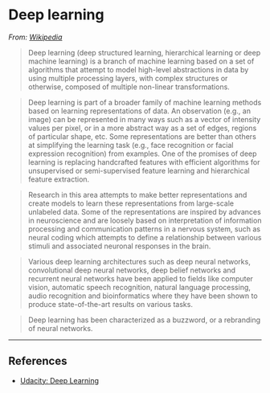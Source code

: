 # Deep learning

*From: [Wikipedia](https://en.wikipedia.org/wiki/Deep_learning)*

> Deep learning (deep structured learning, hierarchical learning or deep machine learning) is a branch of machine learning based on a set of algorithms that attempt to model high-level abstractions in data by using multiple processing layers, with complex structures or otherwise, composed of multiple non-linear transformations.

> Deep learning is part of a broader family of machine learning methods based on learning representations of data. An observation (e.g., an image) can be represented in many ways such as a vector of intensity values per pixel, or in a more abstract way as a set of edges, regions of particular shape, etc. Some representations are better than others at simplifying the learning task (e.g., face recognition or facial expression recognition) from examples. One of the promises of deep learning is replacing handcrafted features with efficient algorithms for unsupervised or semi-supervised feature learning and hierarchical feature extraction.

> Research in this area attempts to make better representations and create models to learn these representations from large-scale unlabeled data. Some of the representations are inspired by advances in neuroscience and are loosely based on interpretation of information processing and communication patterns in a nervous system, such as neural coding which attempts to define a relationship between various stimuli and associated neuronal responses in the brain.

> Various deep learning architectures such as deep neural networks, convolutional deep neural networks, deep belief networks and recurrent neural networks have been applied to fields like computer vision, automatic speech recognition, natural language processing, audio recognition and bioinformatics where they have been shown to produce state-of-the-art results on various tasks.

> Deep learning has been characterized as a buzzword, or a rebranding of neural networks.

---

## References

-   [Udacity: Deep Learning](https://www.udacity.com/course/deep-learning--ud730)
